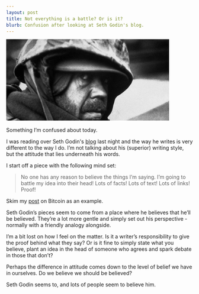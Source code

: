 ```yaml
---
layout: post
title: Not everything is a battle? Or is it?
blurb: Confusion after looking at Seth Godin's blog.
---
```


<img src="/images/battle.png" class="half imground">

Something I’m confused about today.

I was reading over Seth Godin's <a href="http://sethgodin.typepad.com/" target="_blank">blog</a> last night and the way he writes is very different to the way I do. I’m not talking about his (superior) writing style, but the attitude that lies underneath his words. 

I start off a piece with the following mind set:

>No one has any reason to believe the things I’m saying. I’m going to battle my idea into their head! Lots of facts! Lots of text! Lots of links! Proof! 

Skim my <a href="http://joshsummers.co.uk/2015/02/24/Confusion-Greed-Uncertainty-Bitcoin/" target="_blank">post</a> on Bitcoin as an example.

Seth Godin’s pieces seem to come from a place where he believes that he’ll be believed. They’re a lot more gentle and simply set out his perspective - normally with a friendly analogy alongside. 

I’m a bit lost on how I feel on the matter. Is it a writer’s responsibility to give the proof behind what they say? Or is it fine to simply state what you believe, plant an idea in the head of someone who agrees and spark debate in those that don’t? 

Perhaps the difference in attitude comes down to the level of belief we have in ourselves. Do we believe we should be believed?

Seth Godin seems to, and lots of people seem to believe him.

